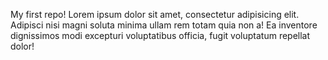My first repo!
Lorem ipsum dolor sit amet, consectetur adipisicing elit. Adipisci nisi magni soluta minima ullam rem totam quia non a! Ea inventore dignissimos modi excepturi voluptatibus officia, fugit voluptatum repellat dolor!